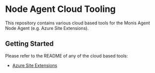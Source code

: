 # Node Agent Cloud Tooling

This repository contains various cloud based tools for the Monis Agent Node Agent (e.g. Azure Site Extensions).

## Getting Started
Please refer to the README of any of the cloud based tools:

- [Azure Site Extensions](./azure-site-extension/README.md)


